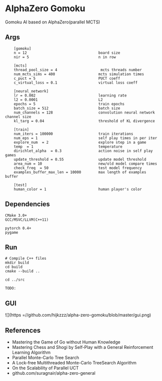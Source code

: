# AlphaZero Gomoku
Gomoku AI based on AlphaZero(parallel MCTS)

## Args
```
    [gomoku]
    n = 12                                 board size
    nir = 5                                n in row

    [mcts]
    thread_pool_size = 4                    mcts threads number
    num_mcts_sims = 400                    mcts simulation times
    c_puct = 5                             PUCT coeff
    c_virtual_loss = 0.1                   virtual loss coeff

    [neural_network]
    lr = 0.002                             learning rate
    l2 = 0.0001                            L2
    epochs = 5                             train epochs
    batch_size = 512                       batch size
    num_channels = 128                     convolution neural network channel size
    kl_targ = 0.04                         threshold of KL divergence

    [train]
    num_iters = 100000                     train iterations
    num_eps = 1                            self play times in per iter
    explore_num  = 2                       explore step in a game
    temp  = 1                              temperature
    dirichlet_alpha  = 0.3                 action noise in self play games
    update_threshold = 0.55                update model threshold
    area_num = 10                          new/old model compare times
    check_freq  = 50                       test model frequency
    examples_buffer_max_len = 10000        max length of examples buffer

    [test]
    human_color = 1                        human player's color
```

## Dependencies
```
CMake 3.0+
GCC/MSVC/LLVM(C++11)

pytorch 0.4+
pygame
```

## Run
```
# Compile C++ files
mkdir build
cd build
cmake --build ..

cd ../src

TODO:

```

## GUI
![](https =//github.com/hijkzzz/alpha-zero-gomoku/blob/master/gui.png)


## References
* Mastering the Game of Go without Human Knowledge
* Mastering Chess and Shogi by Self-Play with a General Reinforcement Learning Algorithm
* Parallel Monte-Carlo Tree Search
* A Lock-free Multithreaded Monte-Carlo TreeSearch Algorithm
* On the Scalability of Parallel UCT
* github.com/suragnair/alpha-zero-general
